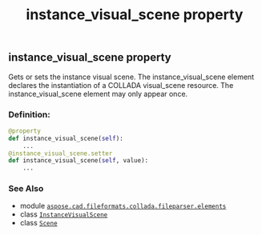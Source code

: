 ﻿---
title: instance_visual_scene property
second_title: Aspose.CAD for Python via .NET API References
description: 
type: docs
weight: 50
url: /python-net/aspose.cad.fileformats.collada.fileparser.elements/scene/instance_visual_scene/
is_root: false
---

## instance_visual_scene property


Gets or sets the instance visual scene.
The instance_visual_scene element declares the instantiation of a COLLADA visual_scene resource.
The instance_visual_scene element may only appear once.
### Definition:
```python
@property
def instance_visual_scene(self):
    ...
@instance_visual_scene.setter
def instance_visual_scene(self, value):
    ...
```

### See Also
* module [`aspose.cad.fileformats.collada.fileparser.elements`](../../)
* class [`InstanceVisualScene`](/cad/python-net/aspose.cad.fileformats.collada.fileparser.elements/instancevisualscene)
* class [`Scene`](/cad/python-net/aspose.cad.fileformats.collada.fileparser.elements/scene)
